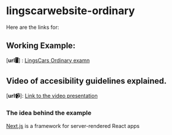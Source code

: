 # lingscarwebsite-ordinary

Here are the links for:

## Working Example:
[**url🖥️**] : [LingsCars Ordinary examn](https://lingscarwebsite-ordinary-mmf6oq151.vercel.app/)

## Video of accesibility guidelines explained.

[**url📹**]: [Link to the video presentation](https://www.youtube.com/watch?v=7NpLI_TFh7A&feature=youtu.be)
### The idea behind the example

[Next.js](https://github.com/zeit/next.js) is a framework for server-rendered React apps
